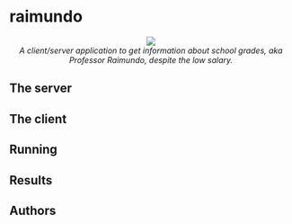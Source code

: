 # raimundo

<p align="center">
  <img src="https://user-images.githubusercontent.com/28984561/145683268-7752772a-f6cb-459e-bb3e-38c97b171404.png" />
    <br>
    <i>A client/server application to get information about school grades, aka Professor Raimundo, despite the low salary.</i>
</p>

## The server

## The client

## Running 

## Results

## Authors

